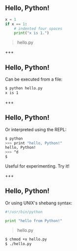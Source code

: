 ## Hello, Python!
```python
x = 1
if x == 1:
    # indented four spaces
    print("x is 1.")
```
> hello.py

+++
## Hello, Python!
Can be executed from a file:
```sh
$ python hello.py
x is 1
```

+++
## Hello, Python!
Or interpreted using the REPL:
```sh
$ python
>>> print "hello, Python!"
hello, Python!
>>> ^d
$
```
Useful for experimenting. Try it!

+++
## Hello, Python!
Or using UNIX's shebang syntax:
```python
#!/usr/bin/python

print "hello from Python!"
```
> hello.py

```sh
$ chmod +x hello.py
$ ./hello.py
```